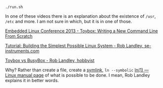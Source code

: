 

```
./run.sh
```

In one of these videos there is an explanation about the existence
of `/usr`, `/etc` and more. 
I am not sure in which, but it is in one of those.

[Embedded Linux Conference 2013 - Toybox: Writing a New Command Line From Scratch](https://www.youtube.com/watch?v=SGmtP5Lg_t0)

[Tutorial: Building the Simplest Possible Linux System - Rob Landley, se-instruments.com](https://www.youtube.com/watch?v=Sk9TatW9ino)

[Toybox vs BusyBox - Rob Landley, hobbyist](https://www.youtube.com/watch?v=MkJkyMuBm3g)


Why? Rather than create a file, create a [symlink](https://man7.org/linux/man-pages/man2/symlink.2.html), `ln --symbolic` [ln(1) — Linux manual page](https://man7.org/linux/man-pages/man1/ln.1.html)
of what is possible to be done. I mean, Rob Landley explains it in better words.
